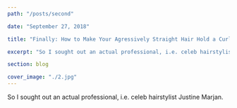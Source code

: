 ```yaml
---
path: "/posts/second"

date: "September 27, 2018"

title: "Finally: How to Make Your Agressively Straight Hair Hold a Curl"

excerpt: "So I sought out an actual professional, i.e. celeb hairstylist Justine Marjan."

section: blog

cover_image: "./2.jpg"
---
```


So I sought out an actual professional, i.e. celeb hairstylist Justine Marjan.
